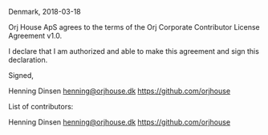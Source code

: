 Denmark, 2018-03-18

Orj House ApS agrees to the terms of the Orj Corporate Contributor License
Agreement v1.0.

I declare that I am authorized and able to make this agreement and sign this
declaration.

Signed,

Henning Dinsen henning@orjhouse.dk https://github.com/orjhouse

List of contributors:

Henning Dinsen henning@orjhouse.dk https://github.com/orjhouse
